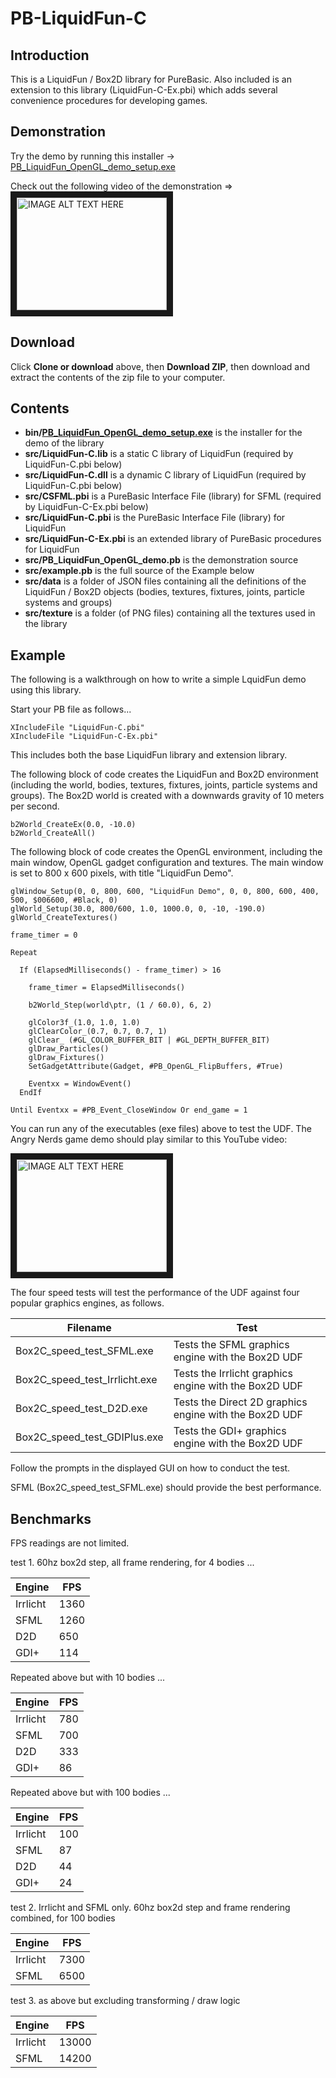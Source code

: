 # PB-LiquidFun-C

## Introduction

This is a LiquidFun / Box2D library for PureBasic.  Also included is an extension to this library (LiquidFun-C-Ex.pbi) which adds several convenience procedures for developing games.

## Demonstration

Try the demo by running this installer ->  <a href="https://github.com/seanhaydongriffin/PB-LiquidFun-C/raw/master/bin/PB_LiquidFun_OpenGL_demo_setup.exe" target="_blank">PB_LiquidFun_OpenGL_demo_setup.exe</a>  

Check out the following video of the demonstration => 
<a href="http://www.youtube.com/watch?feature=player_embedded&v=h5QH1O63Wik
" target="_blank"><img src="http://img.youtube.com/vi/h5QH1O63Wik/0.jpg" 
alt="IMAGE ALT TEXT HERE" width="240" height="180" border="10" /></a>

## Download

Click **Clone or download** above, then **Download ZIP**, then download and extract the contents of the zip file to your computer.

## Contents

- **bin/<a href="https://github.com/seanhaydongriffin/PB-LiquidFun-C/raw/master/bin/PB_LiquidFun_OpenGL_demo_setup.exe" target="_blank">PB_LiquidFun_OpenGL_demo_setup.exe</a>** is the installer for the demo of the library
- **src/LiquidFun-C.lib** is a static C library of LiquidFun (required by LiquidFun-C.pbi below)
- **src/LiquidFun-C.dll** is a dynamic C library of LiquidFun (required by LiquidFun-C.pbi below)
- **src/CSFML.pbi** is a PureBasic Interface File (library) for SFML (required by LiquidFun-C-Ex.pbi below)
- **src/LiquidFun-C.pbi** is the PureBasic Interface File (library) for LiquidFun
- **src/LiquidFun-C-Ex.pbi** is an extended library of PureBasic procedures for LiquidFun
- **src/PB_LiquidFun_OpenGL_demo.pb** is the demonstration source
- **src/example.pb** is the full source of the Example below
- **src/data** is a folder of JSON files containing all the definitions of the LiquidFun / Box2D objects (bodies, textures, fixtures, joints, particle systems and groups)
- **src/texture** is a folder (of PNG files) containing all the textures used in the library

## Example

The following is a walkthrough on how to write a simple LquidFun demo using this library.

Start your PB file as follows...

```
XIncludeFile "LiquidFun-C.pbi"
XIncludeFile "LiquidFun-C-Ex.pbi"
```

This includes both the base LiquidFun library and extension library.

The following block of code creates the LiquidFun and Box2D environment (including the world, bodies, textures, fixtures, joints, particle systems and groups).  The Box2D world is created with a downwards gravity of 10 meters per second.

```
b2World_CreateEx(0.0, -10.0)
b2World_CreateAll()
```

The following block of code creates the OpenGL environment, including the main window, OpenGL gadget configuration and textures.  The main window is set to 800 x 600 pixels, with title "LiquidFun Demo".

```
glWindow_Setup(0, 0, 800, 600, "LiquidFun Demo", 0, 0, 800, 600, 400, 500, $006600, #Black, 0)
glWorld_Setup(30.0, 800/600, 1.0, 1000.0, 0, -10, -190.0)
glWorld_CreateTextures()
```

```
frame_timer = 0
```

```
Repeat
```
  
```
  If (ElapsedMilliseconds() - frame_timer) > 16
    
    frame_timer = ElapsedMilliseconds()
```
    
```
    b2World_Step(world\ptr, (1 / 60.0), 6, 2)
```
    
```
    glColor3f_(1.0, 1.0, 1.0)
    glClearColor_(0.7, 0.7, 0.7, 1)
    glClear_ (#GL_COLOR_BUFFER_BIT | #GL_DEPTH_BUFFER_BIT)
    glDraw_Particles()
    glDraw_Fixtures()
    SetGadgetAttribute(Gadget, #PB_OpenGL_FlipBuffers, #True)
```

```
    Eventxx = WindowEvent()
  EndIf
    
Until Eventxx = #PB_Event_CloseWindow Or end_game = 1
```



You can run any of the executables (exe files) above to test the UDF. The Angry Nerds game demo should play similar to this YouTube video:

<a href="http://www.youtube.com/watch?feature=player_embedded&v=h5QH1O63Wik
" target="_blank"><img src="http://img.youtube.com/vi/h5QH1O63Wik/0.jpg" 
alt="IMAGE ALT TEXT HERE" width="240" height="180" border="10" /></a>

The four speed tests will test the performance of the UDF against four popular graphics engines, as follows.

Filename | Test
-------- | ----
Box2C_speed_test_SFML.exe | Tests the SFML graphics engine with the Box2D UDF
Box2C_speed_test_Irrlicht.exe | Tests the Irrlicht graphics engine with the Box2D UDF
Box2C_speed_test_D2D.exe | Tests the Direct 2D graphics engine with the Box2D UDF
Box2C_speed_test_GDIPlus.exe | Tests the GDI+ graphics engine with the Box2D UDF

Follow the prompts in the displayed GUI on how to conduct the test.

SFML (Box2C_speed_test_SFML.exe) should provide the best performance.

## Benchmarks

FPS readings are not limited.

test 1. 60hz box2d step, all frame rendering, for 4 bodies ...

Engine | FPS
------ | ---
Irrlicht | 1360
SFML | 1260
D2D | 650
GDI+ | 114

Repeated above but with 10 bodies ...

Engine | FPS
------ | ---
Irrlicht | 780
SFML | 700
D2D | 333
GDI+ | 86

Repeated above but with 100 bodies ...

Engine | FPS
------ | ---
Irrlicht | 100
SFML | 87
D2D | 44
GDI+ | 24

test 2. Irrlicht and SFML only. 60hz box2d step and frame rendering combined, for 100 bodies

Engine | FPS
------ | ---
Irrlicht | 7300
SFML | 6500

test 3. as above but excluding transforming / draw logic

Engine | FPS
------ | ---
Irrlicht | 13000
SFML | 14200

